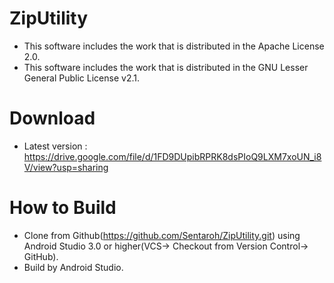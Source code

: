 # ZipUtility

- This software includes the work that is distributed in the Apache License 2.0.
- This software includes the work that is distributed in the GNU Lesser General Public License v2.1.

# Download

- Latest version : https://drive.google.com/file/d/1FD9DUpibRPRK8dsPIoQ9LXM7xoUN_i8V/view?usp=sharing

# How to Build

- Clone from Github(https://github.com/Sentaroh/ZipUtility.git) using Android Studio 3.0 or higher(VCS-> Checkout from Version Control-> GitHub).
- Build by Android Studio.